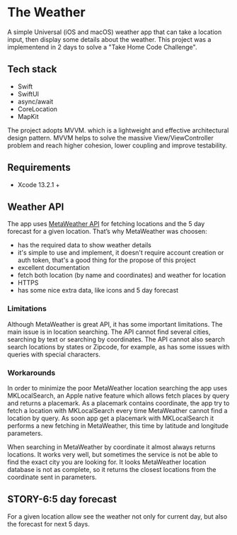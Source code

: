 # The Weather
A simple Universal (iOS and macOS) weather app that can take a location input, then display some details about the weather. 
This project was a implementend in 2 days to solve a "Take Home Code Challenge".  

## Tech stack 
- Swift 
- SwiftUI 
- async/await 
- CoreLocation
- MapKit 

The project adopts MVVM. which is a lightweight and effective architectural design pattern. MVVM helps to solve the massive View/ViewController problem and reach higher cohesion, lower coupling and improve testability.  

## Requirements  
- Xcode 13.2.1 +

## Weather API
The app uses [MetaWeather API](https://www.metaweather.com/api) for fetching locations and the 5 day forecast for a given location. 
That’s why MetaWeather was choosen: 
- has the required data to show weather details 
- it's simple to use and implement, it doesn't require account creation or auth token, that's a good thing for the propose of this project 
- excellent documentation 
- fetch both location (by name and coordinates) and weather for location  
- HTTPS 
- has some nice extra data, like icons and 5 day forecast 

### Limitations 
Although MetaWeather is great API, it has some important limitations. The main issue is in location searching. The API cannot find several cities, searching by text or searching by coordinates. The API cannot also search search locations by states or Zipcode, for example, as has some issues with queries with special characters.  

### Workarounds 
In order to minimize the poor MetaWeather location searching the app uses MKLocalSearch, an Apple native feature which allows fetch places by query and returns a placemark. As a placemark contains coordinate, the app try to fetch a location with MKLocalSearch every time MetaWeather cannot find a location by query. As soon app get a placemark with MKLocalSearch it performs a new fetching in MetaWeather, this time by latitude and longitude parameters. 

When searching in MetaWeather by coordinate it almost always returns locations. It works very well, but sometimes the service is not be able to find the exact city you are looking for. It looks MetaWeather location database is not as complete, so it returns the closest locations from the coordinate sent in parameters.   


## STORY-6:5 day forecast 
For a given location allow see the weather not only for current day, but also the forecast for next 5 days. 
